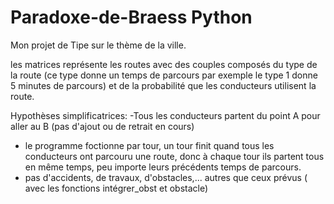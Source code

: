 # Paradoxe-de-Braess Python

Mon projet de Tipe sur le thème de la ville.

les matrices représente les routes avec des couples composés du type de la route (ce type donne un temps de parcours par exemple le type 1 donne 5 minutes de parcours) et de la probabilité que les conducteurs utilisent la route.

Hypothèses simplificatrices:
-Tous les conducteurs partent du point A pour aller au B (pas d'ajout ou de retrait en cours)
- le programme foctionne par tour, un tour finit quand tous les conducteurs ont parcouru une route, donc à chaque tour ils partent tous en même temps, peu importe leurs précédents temps de parcours.
- pas d'accidents, de travaux, d'obstacles,... autres que ceux prévus ( avec les fonctions intégrer_obst et obstacle)
